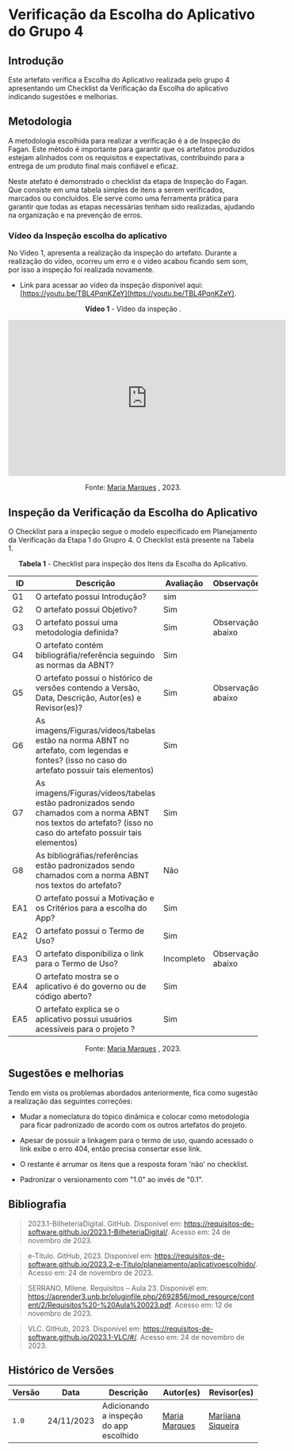 # Verificação da Escolha do Aplicativo do Grupo 4

## Introdução

Este artefato verifica a Escolha do Aplicativo realizada pelo grupo 4 apresentando um Checklist da Verificação da Escolha do aplicativo indicando sugestões e melhorias. 

## Metodologia

A metodologia escolhida para realizar a verificação é a de Inspeção do Fagan. Este método é importante para garantir que os artefatos produzidos estejam alinhados com os requisitos e expectativas, contribuindo para a entrega de um produto final mais confiável e eficaz. 

Neste atefato é demonstrado o checklist da etapa de Inspeção do Fagan. Que consiste em uma tabela simples de itens a serem verificados, marcados ou concluídos. Ele serve como uma ferramenta prática para garantir que todas as etapas necessárias tenham sido realizadas, ajudando na organização e na prevenção de erros.

### Vídeo da Inspeção escolha do aplicativo

No Vídeo 1, apresenta a realização da inspeção do artefato. Durante a realização do vídeo, ocorreu um erro e o vídeo acabou ficando sem som, por isso a inspeção foi realizada novamente.

- Link para acessar ao vídeo da inspeção disponível aqui: [https://youtu.be/TBL4PqnKZeY](https://youtu.be/TBL4PqnKZeY).

<center>

**Vídeo 1** - Vídeo da inspeção .

<iframe width="560" height="315" src="https://youtu.be/TBL4PqnKZeY" title="YouTube video player" frameborder="0" allow="accelerometer; autoplay; clipboard-write; encrypted-media; gyroscope; picture-in-picture; web-share" allowfullscreen></iframe>

Fonte: [Maria Marques](https://github.com/EduardaSMarques) , 2023.

</center>


## Inspeção da Verificação da Escolha do Aplicativo

O Checklist para a inspeção segue o modelo especificado em Planejamento da Verificação da Etapa 1 do Grupro 4. O Checklist está presente na Tabela 1.

<center>

**Tabela 1** - Checklist para inspeção dos Itens da Escolha do Aplicativo.

| ID | Descrição | Avaliação | Observações |
| ---| -------- | --------- | ------------ |
| G1  | O artefato possui Introdução? | sim |  |
| G2  | O artefato possui Objetivo? | Sim |  |
| G3  | O artefato possui uma metodologia definida? |Sim  | Observação abaixo |
| G4  | O artefato contém bibliográfia/referência seguindo as normas da ABNT? | Sim |  |
| G5  | O artefato possui o histórico de versões contendo a Versão, Data, Descrição, Autor(es) e Revisor(es)? | Sim  | Observação abaixo |
| G6  | As imagens/Figuras/vídeos/tabelas estão na norma ABNT no artefato, com legendas e fontes? (isso no caso do artefato possuir tais elementos) | Sim |  |
| G7  | As imagens/Figuras/vídeos/tabelas estão padronizados sendo chamados com a norma ABNT nos textos do artefato? (isso no caso do artefato possuir tais elementos) | Sim |  |
| G8  | As bibliográfias/referências estão padronizados sendo chamados com a norma ABNT nos textos do artefato?  | Não |  |
| EA1 | O artefato possui a Motivação e os Critérios para a escolha do App?| Sim |  |
| EA2 | O artefato possui o Termo de Uso? | Sim  |  |
| EA3 | O artefato disponibiliza o link para o Termo de Uso? | Incompleto | Observação abaixo |
| EA4 | O artefato mostra se o aplicativo é do governo ou de código aberto? | Sim  |  |
| EA5 | O artefato explica se o aplicativo possui usuários acessíveis para o projeto ? | Sim |  |

Fonte: [Maria Marques](https://github.com/EduardaSMarques) , 2023.

</center>

## Sugestões e melhorias

Tendo em vista os problemas abordados anteriormente, fica como sugestão a realização das seguintes correções:

  - Mudar a nomeclatura do tópico dinâmica e colocar como metodologia para ficar padronizado de acordo com os outros artefatos do projeto.

  - Apesar de possuir a linkagem para o termo de uso, quando acessado o link exibe o erro 404, então precisa consertar esse link.

 - O restante é arrumar os itens que a resposta foram 'não' no checklist.

- Padronizar o versionamento com "1.0" ao invés de "0.1".


## Bibliografia

> 2023.1-BilheteriaDigital. GitHub. Disponível em: https://requisitos-de-software.github.io/2023.1-BilheteriaDigital/.  Acesso em: 24 de novembro de 2023.

> e-Titulo. GitHub, 2023. Disponível em: https://requisitos-de-software.github.io/2023.2-e-Titulo/planejamento/aplicativoescolhido/. Acesso em: 24 de novembro de 2023.

> SERRANO, Milene. Requisitos – Aula 23. Disponivél em: https://aprender3.unb.br/pluginfile.php/2692856/mod_resource/content/2/Requisitos%20-%20Aula%20023.pdf. Acesso em: 12 de novembro de 2023.

> VLC. GitHub, 2023. Disponível em: https://requisitos-de-software.github.io/2023.1-VLC/#/. Acesso em: 24 de novembro de 2023.

## Histórico de Versões

| Versão | Data       | Descrição   | Autor(es)   | Revisor(es) |
| ------ | ---------- | ----------- | ------------ | ---------- |
| `1.0`  | 24/11/2023 | Adicionando a inspeção do app escolhido | [Maria Marques ](https://github.com/EduardaSMarques) |  [Mariiana Siqueira](https://github.com/Maryyscreuza) |
